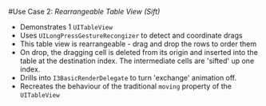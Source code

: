 #Use Case 2: _Rearrangeable Table View (Sift)_

- Demonstrates 1 `UITableView`
- Uses `UILongPressGestureRecongizer` to detect and coordinate drags
- This table view is rearrangeable - drag and drop the rows to order them
- On drop, the dragging cell is deleted from its origin and inserted into the table at the destination index. The intermediate cells are 'sifted' up one index.
- Drills into `I3BasicRenderDelegate` to turn 'exchange' animation off.
- Recreates the behaviour of the traditional `moving` property of the `UITableView`


